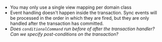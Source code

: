 * You may only use a single view mapping per domain class
* Event handling doesn't happen inside the transaction. Sync events will be processed in the order in which they
  are fired, but they are only handled after the transaction has committed.
* _Does `conditionalCommand` run before of after the transaction handler? Can we specify post-conditions on the
  transaction?_